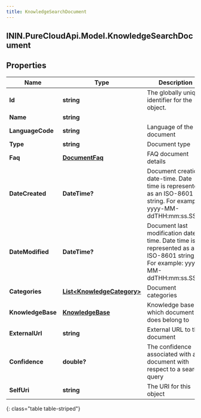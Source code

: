 ```yaml
---
title: KnowledgeSearchDocument
---
```

## ININ.PureCloudApi.Model.KnowledgeSearchDocument

## Properties

|Name | Type | Description | Notes|
|------------ | ------------- | ------------- | -------------|
| **Id** | **string** | The globally unique identifier for the object. | [optional] |
| **Name** | **string** |  | [optional] |
| **LanguageCode** | **string** | Language of the document | |
| **Type** | **string** | Document type | |
| **Faq** | [**DocumentFaq**](DocumentFaq.html) | FAQ document details | [optional] |
| **DateCreated** | **DateTime?** | Document creation date-time. Date time is represented as an ISO-8601 string. For example: yyyy-MM-ddTHH:mm:ss.SSSZ | [optional] |
| **DateModified** | **DateTime?** | Document last modification date-time. Date time is represented as an ISO-8601 string. For example: yyyy-MM-ddTHH:mm:ss.SSSZ | [optional] |
| **Categories** | [**List&lt;KnowledgeCategory&gt;**](KnowledgeCategory.html) | Document categories | [optional] |
| **KnowledgeBase** | [**KnowledgeBase**](KnowledgeBase.html) | Knowledge base which document does belong to | [optional] |
| **ExternalUrl** | **string** | External URL to the document | [optional] |
| **Confidence** | **double?** | The confidence associated with a document with respect to a search query | [optional] |
| **SelfUri** | **string** | The URI for this object | [optional] |
{: class="table table-striped"}


